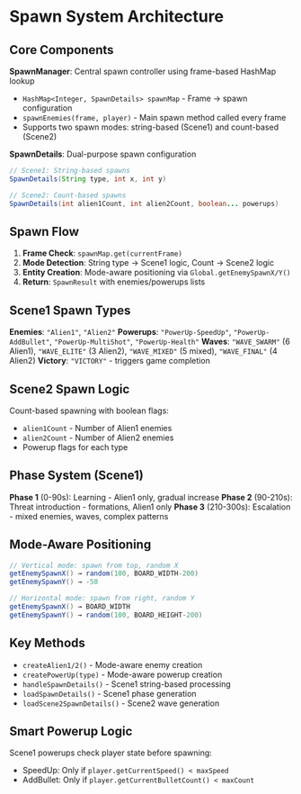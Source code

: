 # Spawn System Architecture

## Core Components

**SpawnManager**: Central spawn controller using frame-based HashMap lookup
- `HashMap<Integer, SpawnDetails> spawnMap` - Frame → spawn configuration
- `spawnEnemies(frame, player)` - Main spawn method called every frame
- Supports two spawn modes: string-based (Scene1) and count-based (Scene2)

**SpawnDetails**: Dual-purpose spawn configuration
```java
// Scene1: String-based spawns
SpawnDetails(String type, int x, int y)

// Scene2: Count-based spawns  
SpawnDetails(int alien1Count, int alien2Count, boolean... powerups)
```

## Spawn Flow

1. **Frame Check**: `spawnMap.get(currentFrame)` 
2. **Mode Detection**: String type → Scene1 logic, Count → Scene2 logic
3. **Entity Creation**: Mode-aware positioning via `Global.getEnemySpawnX/Y()`
4. **Return**: `SpawnResult` with enemies/powerups lists

## Scene1 Spawn Types

**Enemies**: `"Alien1"`, `"Alien2"`
**Powerups**: `"PowerUp-SpeedUp"`, `"PowerUp-AddBullet"`, `"PowerUp-MultiShot"`, `"PowerUp-Health"`
**Waves**: `"WAVE_SWARM"` (6 Alien1), `"WAVE_ELITE"` (3 Alien2), `"WAVE_MIXED"` (5 mixed), `"WAVE_FINAL"` (4 Alien2)
**Victory**: `"VICTORY"` - triggers game completion

## Scene2 Spawn Logic

Count-based spawning with boolean flags:
- `alien1Count` - Number of Alien1 enemies
- `alien2Count` - Number of Alien2 enemies  
- Powerup flags for each type

## Phase System (Scene1)

**Phase 1** (0-90s): Learning - Alien1 only, gradual increase
**Phase 2** (90-210s): Threat introduction - formations, Alien1 only
**Phase 3** (210-300s): Escalation - mixed enemies, waves, complex patterns

## Mode-Aware Positioning

```java
// Vertical mode: spawn from top, random X
getEnemySpawnX() → random(100, BOARD_WIDTH-200)
getEnemySpawnY() → -50

// Horizontal mode: spawn from right, random Y  
getEnemySpawnX() → BOARD_WIDTH
getEnemySpawnY() → random(100, BOARD_HEIGHT-200)
```

## Key Methods

- `createAlien1/2()` - Mode-aware enemy creation
- `createPowerUp(type)` - Mode-aware powerup creation
- `handleSpawnDetails()` - Scene1 string-based processing
- `loadSpawnDetails()` - Scene1 phase generation
- `loadScene2SpawnDetails()` - Scene2 wave generation

## Smart Powerup Logic

Scene1 powerups check player state before spawning:
- SpeedUp: Only if `player.getCurrentSpeed() < maxSpeed`
- AddBullet: Only if `player.getCurrentBulletCount() < maxCount` 